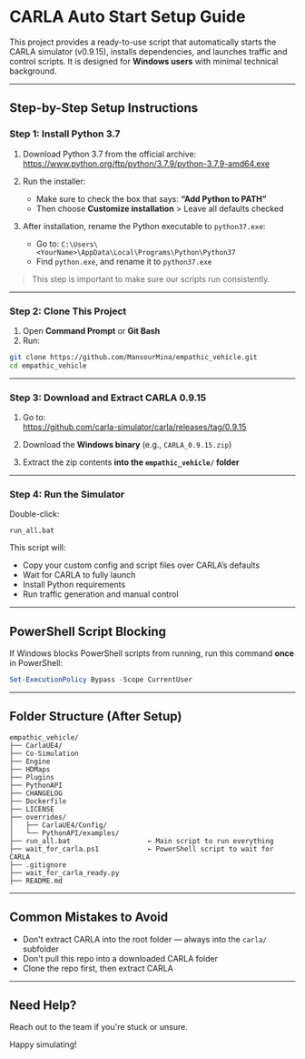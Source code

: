 # CARLA Auto Start Setup Guide

This project provides a ready-to-use script that automatically starts the CARLA simulator (v0.9.15), installs dependencies, and launches traffic and control scripts. It is designed for **Windows users** with minimal technical background.

---

## Step-by-Step Setup Instructions

### Step 1: Install Python 3.7

1. Download Python 3.7 from the official archive:  
    https://www.python.org/ftp/python/3.7.9/python-3.7.9-amd64.exe

2. Run the installer:
   - Make sure to check the box that says: **“Add Python to PATH”**
   - Then choose **Customize installation** > Leave all defaults checked

3. After installation, rename the Python executable to `python37.exe`:
   - Go to: `C:\Users\<YourName>\AppData\Local\Programs\Python\Python37`
   - Find `python.exe`, and rename it to `python37.exe`

> This step is important to make sure our scripts run consistently.

---

### Step 2: Clone This Project

1. Open **Command Prompt** or **Git Bash**
2. Run:

```bash
git clone https://github.com/MansourMina/empathic_vehicle.git
cd empathic_vehicle
```

---

### Step 3: Download and Extract CARLA 0.9.15

1. Go to:  
    https://github.com/carla-simulator/carla/releases/tag/0.9.15

2. Download the **Windows binary** (e.g., `CARLA_0.9.15.zip`)

3. Extract the zip contents **into the `empathic_vehicle/` folder**

---

### Step 4: Run the Simulator

Double-click:

```
run_all.bat
```

This script will:

- Copy your custom config and script files over CARLA’s defaults
- Wait for CARLA to fully launch
- Install Python requirements
- Run traffic generation and manual control

---

## PowerShell Script Blocking

If Windows blocks PowerShell scripts from running, run this command **once** in PowerShell:

```powershell
Set-ExecutionPolicy Bypass -Scope CurrentUser
```

---

## Folder Structure (After Setup)

```
empathic_vehicle/
├── CarlaUE4/                    
├── Co-Simulation
├── Engine
├── HDMaps
├── Plugins
├── PythonAPI
├── CHANGELOG
├── Dockerfile
├── LICENSE
├── overrides/                  
│   ├── CarlaUE4/Config/
│   └── PythonAPI/examples/
├── run_all.bat                   ← Main script to run everything
├── wait_for_carla.ps1            ← PowerShell script to wait for CARLA
├── .gitignore
├── wait_for_carla_ready.py
├── README.md
```

---

## Common Mistakes to Avoid

-  Don't extract CARLA into the root folder — always into the `carla/` subfolder
-  Don't pull this repo into a downloaded CARLA folder
-  Clone the repo first, then extract CARLA

---

## Need Help?

Reach out to the team if you're stuck or unsure.

Happy simulating! 
